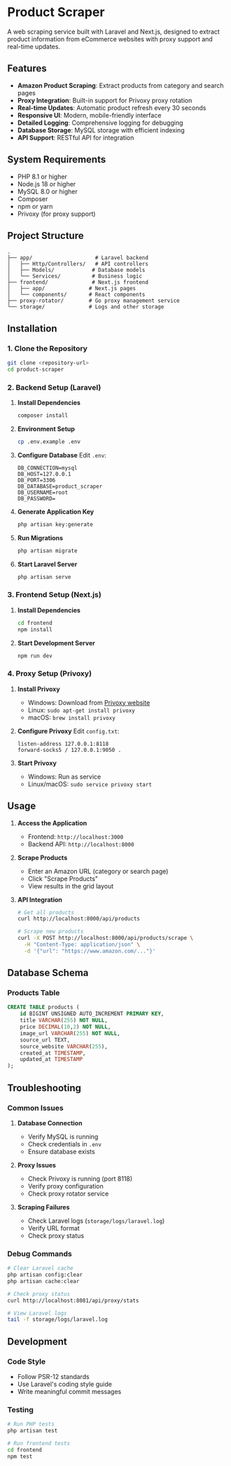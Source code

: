 # Product Scraper

A web scraping service built with Laravel and Next.js, designed to extract product information from eCommerce websites with proxy support and real-time updates.

## Features

- **Amazon Product Scraping**: Extract products from category and search pages
- **Proxy Integration**: Built-in support for Privoxy proxy rotation
- **Real-time Updates**: Automatic product refresh every 30 seconds
- **Responsive UI**: Modern, mobile-friendly interface
- **Detailed Logging**: Comprehensive logging for debugging
- **Database Storage**: MySQL storage with efficient indexing
- **API Support**: RESTful API for integration

## System Requirements

- PHP 8.1 or higher
- Node.js 18 or higher
- MySQL 8.0 or higher
- Composer
- npm or yarn
- Privoxy (for proxy support)

## Project Structure

```
.
├── app/                    # Laravel backend
│   ├── Http/Controllers/   # API controllers
│   ├── Models/            # Database models
│   └── Services/          # Business logic
├── frontend/              # Next.js frontend
│   ├── app/              # Next.js pages
│   └── components/       # React components
├── proxy-rotator/        # Go proxy management service
└── storage/              # Logs and other storage
```

## Installation

### 1. Clone the Repository
```bash
git clone <repository-url>
cd product-scraper
```

### 2. Backend Setup (Laravel)

1. **Install Dependencies**
   ```bash
   composer install
   ```

2. **Environment Setup**
   ```bash
   cp .env.example .env
   ```

3. **Configure Database**
   Edit `.env`:
   ```
   DB_CONNECTION=mysql
   DB_HOST=127.0.0.1
   DB_PORT=3306
   DB_DATABASE=product_scraper
   DB_USERNAME=root
   DB_PASSWORD=
   ```

4. **Generate Application Key**
   ```bash
   php artisan key:generate
   ```

5. **Run Migrations**
   ```bash
   php artisan migrate
   ```

6. **Start Laravel Server**
   ```bash
   php artisan serve
   ```

### 3. Frontend Setup (Next.js)

1. **Install Dependencies**
   ```bash
   cd frontend
   npm install
   ```

2. **Start Development Server**
   ```bash
   npm run dev
   ```

### 4. Proxy Setup (Privoxy)

1. **Install Privoxy**
   - Windows: Download from [Privoxy website](https://www.privoxy.org/)
   - Linux: `sudo apt-get install privoxy`
   - macOS: `brew install privoxy`

2. **Configure Privoxy**
   Edit `config.txt`:
   ```
   listen-address 127.0.0.1:8118
   forward-socks5 / 127.0.0.1:9050 .
   ```

3. **Start Privoxy**
   - Windows: Run as service
   - Linux/macOS: `sudo service privoxy start`

## Usage

1. **Access the Application**
   - Frontend: `http://localhost:3000`
   - Backend API: `http://localhost:8000`

2. **Scrape Products**
   - Enter an Amazon URL (category or search page)
   - Click "Scrape Products"
   - View results in the grid layout

3. **API Integration**
   ```bash
   # Get all products
   curl http://localhost:8000/api/products

   # Scrape new products
   curl -X POST http://localhost:8000/api/products/scrape \
     -H "Content-Type: application/json" \
     -d '{"url": "https://www.amazon.com/..."}'
   ```

## Database Schema

### Products Table
```sql
CREATE TABLE products (
    id BIGINT UNSIGNED AUTO_INCREMENT PRIMARY KEY,
    title VARCHAR(255) NOT NULL,
    price DECIMAL(10,2) NOT NULL,
    image_url VARCHAR(255) NOT NULL,
    source_url TEXT,
    source_website VARCHAR(255),
    created_at TIMESTAMP,
    updated_at TIMESTAMP
);
```

## Troubleshooting

### Common Issues

1. **Database Connection**
   - Verify MySQL is running
   - Check credentials in `.env`
   - Ensure database exists

2. **Proxy Issues**
   - Check Privoxy is running (port 8118)
   - Verify proxy configuration
   - Check proxy rotator service

3. **Scraping Failures**
   - Check Laravel logs (`storage/logs/laravel.log`)
   - Verify URL format
   - Check proxy status

### Debug Commands

```bash
# Clear Laravel cache
php artisan config:clear
php artisan cache:clear

# Check proxy status
curl http://localhost:8081/api/proxy/stats

# View Laravel logs
tail -f storage/logs/laravel.log
```

## Development

### Code Style
- Follow PSR-12 standards
- Use Laravel's coding style guide
- Write meaningful commit messages

### Testing
```bash
# Run PHP tests
php artisan test

# Run frontend tests
cd frontend
npm test
```




